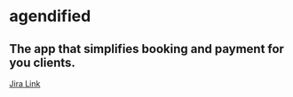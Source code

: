 # agendified

## The app that simplifies booking and payment for you clients.

[Jira Link](https://thenco.atlassian.net/jira/software/c/projects/AG/)
